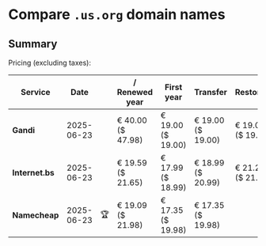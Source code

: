 # Compare `.us.org` domain names

## Summary

Pricing (excluding taxes):

| Service | Date |  | / Renewed year | First year | Transfer | Restoration |
|--|--|--|--|--|--|--|
| **Gandi** | 2025-06-23 |  | € 40.00<br>($ 47.98) | € 19.00<br>($ 19.00) | € 19.00<br>($ 19.00) | € 19.00<br>($ 19.00) |
| **Internet.bs** | 2025-06-23 |  | € 19.59<br>($ 21.65) | € 17.99<br>($ 18.99) | € 18.99<br>($ 20.99) | € 21.25<br>($ 21.05) |
| **Namecheap** | 2025-06-23 | 🏆 | € 19.09<br>($ 21.98) | € 17.35<br>($ 19.98) | € 17.35<br>($ 19.98) |  |
